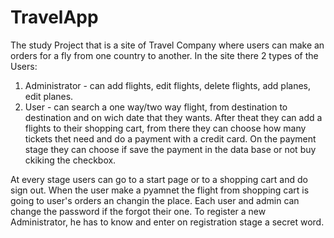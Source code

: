 # TravelApp
The study Project that is a site of Travel Company where users can make an orders for a fly from one country to another.
In the site there 2 types of the Users:
  1. Administrator - can add flights, edit flights, delete flights, add planes, edit planes.
  2. User - can search a one way/two way flight, from destination to destination and on wich date that they wants. After theat they 
  can add a flights to their shopping cart, from there they can choose how many tickets thet need and do a payment with a credit card.
  On the payment stage they can choose if save the payment in the data base or not buy ckiking the checkbox.
  
At every stage users can go to a start page or to a shopping cart and do sign out.
When the user make a pyamnet the flight from shopping cart is going to user's orders an changin the place.
Each user and admin can change the password if the forgot their one.
To register a new Administrator, he has to know and enter on registration stage a secret word.
  
